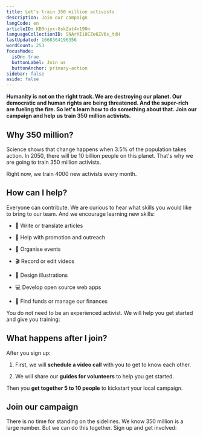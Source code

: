 ```yaml
---
title: Let’s train 350 million activists
description: Join our campaign
langCode: en
articleID: KB0njyx-GskZat4n190n
languageCollectionID: SNArXIi8CZo6ZV6s_tdH
lastUpdated: 1668364196356
wordCount: 253
focusMode: 
  isOn: true
  buttonLabel: Join us
  buttonAnchor: primary-action
sidebar: false
aside: false
---
```


**Humanity is not on the right track. We are destroying our planet. Our democratic and human rights are being threatened. And the super-rich are fueling the fire. So let's learn how to do something about that. Join our campaign and help us train 350 million activists.**

<action-button buttonlabel="Join our campaign"></action-button>

## **Why 350 million?**

Science shows that change happens when 3.5% of the population takes action. In 2050, there will be 10 billion people on this planet. That's why we are going to train 350 million activists. 

Right now, we train 4000 new activists every month.

## **How can I help?**

Everyone can contribute. We are curious to hear what skills you would like to bring to our team. And we encourage learning new skills:

-   📝 Write or translate articles
    
-   📢 Help with promotion and outreach
    
-   📆 Organise events
    
-   🎬 Record or edit videos
    
-   🎨 Design illustrations
    
-   💻 Develop open source web apps
    
-   🤑 Find funds or manage our finances
    

You do not need to be an experienced activist. We will help you get started and give you training:

<action-button buttonlabel="Join our campaign"></action-button>

## **What happens after I join?**

After you sign up:

1.  First, we will **schedule a video call** with you to get to know each other.
    
2.  We will share our **guides for volunteers** to help you get started.
    

Then you **get together 5 to 10 people** to kickstart your local campaign.

<action-volunteer><h2>Join our campaign</h2><p>There is no time for standing on the sidelines. We know 350 million is a large number. But we can do this together. Sign up and get involved:</p></action-volunteer>